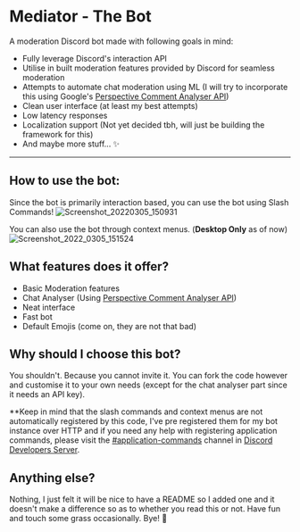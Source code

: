 # Mediator - The Bot

A moderation Discord bot made with following goals in mind:
- Fully leverage Discord's interaction API
- Utilise in built moderation features provided by Discord for seamless moderation
- Attempts to automate chat moderation using ML (I will try to incorporate this using Google's [Perspective Comment Analyser API](https://www.perspectiveapi.com/))
- Clean user interface (at least my best attempts)
- Low latency responses
- Localization support (Not yet decided tbh, will just be building the framework for this)
- And maybe more stuff... ✨

---
## How to use the bot:
Since the bot is primarily interaction based, you can use the bot using Slash Commands!
![Screenshot_20220305_150931](https://user-images.githubusercontent.com/73820738/156877714-3d099a64-5920-4b03-a22a-4849dae8a25a.jpg)

You can also use the bot through context menus. (**Desktop Only** as of now)
![Screenshot_2022_0305_151524](https://user-images.githubusercontent.com/73820738/156877931-41200774-447e-4adc-8557-1d769323d6e7.jpg)

## What features does it offer?
- Basic Moderation features
- Chat Analyser (Using [Perspective Comment Analyser API](https://www.perspectiveapi.com/))
- Neat interface
- Fast bot
- Default Emojis (come on, they are not that bad)

## Why should I choose this bot?
You shouldn't. Because you cannot invite it. You can fork the code however and customise it to your own needs (except for the chat analyser part since it needs an API key).

**Keep in mind that the slash commands and context menus are not automatically registered by this code, I've pre registered them for my bot instance over HTTP and if you need any help with registering application commands, please visit the [#application-commands](https://discord.com/channels/613425648685547541/788586647142793246) channel in [Discord Developers Server](https://discord.gg/discord-developers).

## Anything else?
Nothing, I just felt it will be nice to have a README so I added one and it doesn't make a difference so as to whether you read this or not.
Have fun and touch some grass occasionally. Bye! 👋

